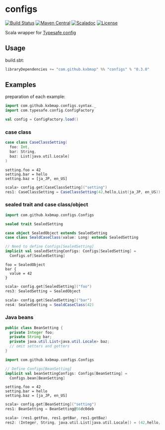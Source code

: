 configs
=======

[![Build Status](https://travis-ci.org/kxbmap/configs.svg?branch=master)](https://travis-ci.org/kxbmap/configs)
[![Maven Central](https://maven-badges.herokuapp.com/maven-central/com.github.kxbmap/configs_2.11/badge.svg)](https://maven-badges.herokuapp.com/maven-central/com.github.kxbmap/configs_2.11)
[![Scaladoc](http://javadoc-badge.appspot.com/com.github.kxbmap/configs_2.11.svg?label=scaladoc)](http://javadoc-badge.appspot.com/com.github.kxbmap/configs_2.11)
[![License](https://img.shields.io/github/license/kxbmap/configs.svg)](https://github.com/kxbmap/configs/blob/master/LICENSE)

Scala wrapper for [Typesafe config](https://github.com/typesafehub/config)

Usage
-----

build.sbt:
```scala
libraryDependencies += "com.github.kxbmap" %% "configs" % "0.3.0"
```

Examples
--------

preparation of each example:
```scala
import com.github.kxbmap.configs.syntax._
import com.typesafe.config.ConfigFactory

val config = ConfigFactory.load()
```

### case class

```scala
case class CaseClassSetting(
  foo: Int,
  bar: String,
  baz: List[java.util.Locale]
)
```

```hocon
setting.foo = 42
setting.bar = hello
setting.baz = [ja_JP, en_US]
```

```scala
scala> config.get[CaseClassSetting]("setting")
res1: CaseClassSetting = CaseClassSetting(42,hello,List(ja_JP, en_US))
```

### sealed trait and case class/object

```scala
import com.github.kxbmap.configs.Configs

sealed trait SealedSetting

case object SealedObject extends SealedSetting
case class SealdCaseClass(value: Long) extends SealedSetting

// Need to define Configs[SealedSetting]
implicit val sealedSettingConfigs: Configs[SealedSetting] =
  Configs.of[SealedSetting]
```

```hocon
foo = SealedObject
bar {
  value = 42
}
```

```scala
scala> config.get[SealedSetting]("foo")
res3: SealedSetting = SealedObject

scala> config.get[SealedSetting]("bar")
res4: SealedSetting = SealdCaseClass(42)
```

### Java beans

```java
public class BeanSetting {
  private Integer foo;
  private String bar;
  private java.util.List<java.util.Locale> baz;
  // omit setters and getters
}
```

```scala
import com.github.kxbmap.configs.Configs

// Define Configs[BeanSetting]
implicit val beanSettingConfigs: Configs[BeanSetting] =
  Configs.bean[BeanSetting]
```

```hocon
setting.foo = 42
setting.bar = hello
setting.baz = [ja_JP, en_US]
```

```scala
scala> config.get[BeanSetting]("setting")
res1: BeanSetting = BeanSetting@56dc0deb

scala> (res1.getFoo, res1.getBar, res1.getBaz)
res2: (Integer, String, java.util.List[java.util.Locale]) = (42,hello,[ja_JP, en_US])
```
